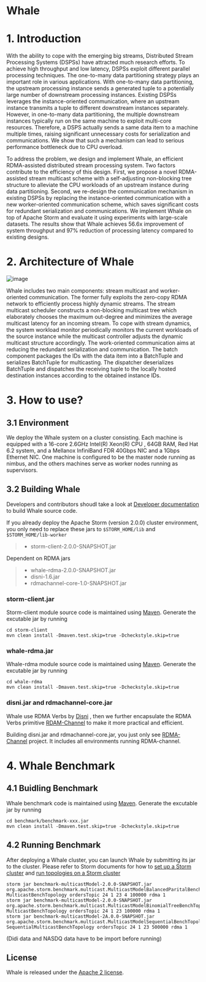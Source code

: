 # Whale

# 1. Introduction
With the ability to cope with the emerging big streams, Distributed Stream Processing Systems (DSPSs) have attracted much research efforts. 
To achieve high throughput and low latency, DSPSs exploit different parallel processing techniques. 
The one-to-many data partitioning strategy plays an important role in various applications. 
With one-to-many data partitioning, the upstream processing instance sends a generated tuple to a potentially large number of downstream processing instances. 
Existing DSPSs leverages the instance-oriented communication, where an upstream instance transmits a tuple to different downstream instances separately. 
However, in one-to-many data partitioning, the multiple downstream instances typically run on the same machine to exploit multi-core resources. 
Therefore,  a DSPS actually sends a same data item to a machine multiple times, raising significant unnecessary costs for serialization and communications. 
We show that such a mechanism can lead to serious performance bottleneck due to CPU overload. 

To address the problem, we design and implement Whale, an efficient RDMA-assisted distributed stream processing system. 
Two factors contribute to the efficiency of this design. 
First, we propose a novel RDMA-assisted stream multicast scheme with a self-adjusting non-blocking tree structure to alleviate the CPU workloads of an upstream instance during data partitioning. 
Second, we re-design the communication mechanism in existing DSPSs by replacing the instance-oriented communication with a new worker-oriented communication scheme, which saves significant costs for redundant serialization and communications. 
We implement Whale on top of Apache Storm and evaluate it using experiments with large-scale datasets. The results show that Whale achieves 56.6x improvement of system throughput and 97% reduction of processing latency compared to existing designs.

# 2. Architecture of Whale
![image](https://github.com/Whale2021/Whale/blob/master/images/Whale_architecture.png)

Whale includes two main components: stream multicast and worker-oriented communication. The former fully exploits the zero-copy RDMA network to efficiently process highly dynamic streams. The stream multicast scheduler constructs a non-blocking multicast tree which elaborately chooses the maximum out-degree and minimizes the average multicast latency for an incoming stream. To cope with stream dynamics, the system workload monitor periodically monitors the current workloads of the source instance while the multicast controller adjusts the dynamic multicast structure accordingly. The work-oriented communication aims at reducing the redundant serialization and communication. The batch component packages the IDs with the data item into a BatchTuple and serializes BatchTuple for multicasting. The dispatcher deserializes BatchTuple and dispatches the receiving tuple to the locally hosted destination instances according to the obtained instance IDs.

# 3. How to use?
## 3.1 Environment
We deploy the Whale system on a cluster consisting. Each machine is equipped with a 16-core 2.6GHz Intel(R) Xeon(R) CPU , 64GB RAM, 
Red Hat 6.2 system, and a Mellanox InfiniBand FDR 40Gbps NIC and a 1Gbps Ethernet NIC. One machine is configured to be the master node running as nimbus, and the others machines serve as worker nodes running as supervisors.

## 3.2 Building Whale
Developers and contributors shoudl take a look at [Developer documentation](DEVELOPER.md) to build Whale source code.

If you already deploy the Apache Storm (version 2.0.0) cluster environment, you only need to replace these jars to `$STORM_HOME/lib` and `$STORM_HOME/lib-worker`
> * storm-client-2.0.0-SNAPSHOT.jar

Dependent on RDMA jars
> * whale-rdma-2.0.0-SNAPSHOT.jar
> * disni-1.6.jar
> * rdmachannel-core-1.0-SNAPSHOT.jar

### storm-client.jar
Storm-client module source code is maintained using [Maven](http://maven.apache.org/). Generate the excutable jar by running
```
cd storm-client
mvn clean install -Dmaven.test.skip=true -Dcheckstyle.skip=true
```

### whale-rdma.jar
Whale-rdma module source code is maintained using [Maven](http://maven.apache.org/). Generate the excutable jar by running
```
cd whale-rdma
mvn clean install -Dmaven.test.skip=true -Dcheckstyle.skip=true
```

### disni.jar and rdmachannel-core.jar
Whale use RDMA Verbs by [Disni](https://github.com/zrlio/disni) , then we further encapsulate the RDMA Verbs primitive [RDAM-Channel](https://github.com/Whale-Storm/RdmaChannel) to make it more practical and efficient.

Building disni.jar and rdmachannel-core.jar, you just only see [RDMA-Channel](https://github.com/Whale-Storm/RdmaChannel) project. It includes all environments running RDMA-channel.

# 4. Whale Benchmark
## 4.1 Buidling Benchmark
Whale benchmark code is maintained using [Maven](http://maven.apache.org/). Generate the excutable jar by running
```
cd benchmark/benchmark-xxx.jar
mvn clean install -Dmaven.test.skip=true -Dcheckstyle.skip=true
```

## 4.2 Running Benchmark
After deploying a Whale cluster, you can launch Whale by submitting its jar to the cluster. Please refer to Storm documents for how to
[set up a Storm cluster](https://storm.apache.org/documentation/Setting-up-a-Storm-cluster.html) and [run topologies on a Storm cluster](https://storm.apache.org/documentation/Running-topologies-on-a-production-cluster.ht)

``` shell
storm jar benchmark-multicastModel-2.0.0-SNAPSHOT.jar org.apache.storm.benchmark.multicast.MulticastModelBalancedParitalBenchTopology MulticastBenchTopology ordersTopic 24 1 23 4 100000 rdma 1
storm jar benchmark-multicastModel-2.0.0-SNAPSHOT.jar org.apache.storm.benchmark.multicast.MulticastModelBinomialTreeBenchTopology MulticastBenchTopology ordersTopic 24 1 23 100000 rdma 1
storm jar benchmark-multicastModel-2A.0.0-SNAPSHOT.jar org.apache.storm.benchmark.multicast.MulticastModelSequentialBenchTopology SequentialMulticastBenchTopology ordersTopic 24 1 23 500000 rdma 1
```

(Didi data and NASDQ data have to be import before running)
## License
Whale is released under the [Apache 2 license](http://www.apache.org/licenses/LICENSE-2.0.html).
